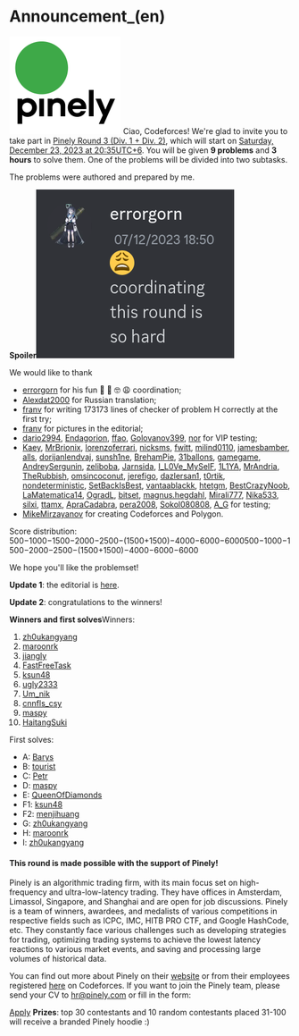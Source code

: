 # Announcement_(en)

![text](images/pinely_logo.png) Ciao, Codeforces! We're glad to invite you to take part in [Pinely Round 3 (Div. 1 + Div. 2)](https://codeforces.com/contest/1909), which will start on [Saturday, December 23, 2023 at 20:35UTC+6](https://codeforces.com/https://www.timeanddate.com/worldclock/fixedtime.html?day=23&month=12&year=2023&hour=17&min=35&sec=0&p1=166). You will be given **9 problems** and **3 hours** to solve them. One of the problems will be divided into two subtasks.

The problems were authored and prepared by me.

 **Spoiler**![ ](images/ce5cf118bdf528347cd320b723136cdbf00d3647.png)

We would like to thank

 * [errorgorn](https://codeforces.com/profile/errorgorn "International Grandmaster errorgorn") for his fun 🤌 🤡 🤓 😩 coordination;
* [Alexdat2000](https://codeforces.com/profile/Alexdat2000 "Master Alexdat2000") for Russian translation;
* [franv](https://codeforces.com/profile/franv "Candidate Master franv") for writing 173173 lines of checker of problem H correctly at the first try;
* [franv](https://codeforces.com/profile/franv "Candidate Master franv") for pictures in the editorial;
* [dario2994](https://codeforces.com/profile/dario2994 "International Grandmaster dario2994"), [Endagorion](https://codeforces.com/profile/Endagorion "International Grandmaster Endagorion"), [ffao](https://codeforces.com/profile/ffao "International Grandmaster ffao"), [Golovanov399](https://codeforces.com/profile/Golovanov399 "International Grandmaster Golovanov399"), [nor](https://codeforces.com/profile/nor "Master nor") for VIP testing;
* [Kaey](https://codeforces.com/profile/Kaey "Master Kaey"), [MrBrionix](https://codeforces.com/profile/MrBrionix "Master MrBrionix"), [lorenzoferrari](https://codeforces.com/profile/lorenzoferrari "Candidate Master lorenzoferrari"), [nicksms](https://codeforces.com/profile/nicksms "Master nicksms"), [fwitt](https://codeforces.com/profile/fwitt "Master fwitt"), [milind0110](https://codeforces.com/profile/milind0110 "Master milind0110"), [jamesbamber](https://codeforces.com/profile/jamesbamber "Master jamesbamber"), [alls](https://codeforces.com/profile/alls "Expert alls"), [dorijanlendvaj](https://codeforces.com/profile/dorijanlendvaj "Legendary Grandmaster dorijanlendvaj"), [sunsh1ne](https://codeforces.com/profile/sunsh1ne "Candidate Master sunsh1ne"), [BrehamPie](https://codeforces.com/profile/BrehamPie "Expert BrehamPie"), [31ballons](https://codeforces.com/profile/31ballons "Candidate Master 31ballons"), [gamegame](https://codeforces.com/profile/gamegame "Legendary Grandmaster gamegame"), [AndreySergunin](https://codeforces.com/profile/AndreySergunin "International Grandmaster AndreySergunin"), [zeliboba](https://codeforces.com/profile/zeliboba "Grandmaster zeliboba"), [Jarnsida](https://codeforces.com/profile/Jarnsida "Pupil Jarnsida"), [I_L0Ve_MySelF](https://codeforces.com/profile/I_L0Ve_MySelF "Specialist I_L0Ve_MySelF"), [1L1YA](https://codeforces.com/profile/1L1YA "Master 1L1YA"), [MrAndria](https://codeforces.com/profile/MrAndria "Expert MrAndria"), [TheRubbish](https://codeforces.com/profile/TheRubbish "Candidate Master TheRubbish"), [omsincoconut](https://codeforces.com/profile/omsincoconut "Expert omsincoconut"), [jerefigo](https://codeforces.com/profile/jerefigo "Expert jerefigo"), [dazlersan1](https://codeforces.com/profile/dazlersan1 "Specialist dazlersan1"), [t0rtik](https://codeforces.com/profile/t0rtik "Specialist t0rtik"), [nondeterministic](https://codeforces.com/profile/nondeterministic "Specialist nondeterministic"), [SetBackIsBest](https://codeforces.com/profile/SetBackIsBest "Newbie SetBackIsBest"), [vantaablackk](https://codeforces.com/profile/vantaablackk "Specialist vantaablackk"), [htetgm](https://codeforces.com/profile/htetgm "Candidate Master htetgm"), [BestCrazyNoob](https://codeforces.com/profile/BestCrazyNoob "Expert BestCrazyNoob"), [LaMatematica14](https://codeforces.com/profile/LaMatematica14 "Specialist LaMatematica14"), [OgradL](https://codeforces.com/profile/OgradL "Expert OgradL"), [bitset](https://codeforces.com/profile/bitset "Master bitset"), [magnus.hegdahl](https://codeforces.com/profile/magnus.hegdahl "Grandmaster magnus.hegdahl"), [Mirali777](https://codeforces.com/profile/Mirali777 "Master Mirali777"), [Nika533](https://codeforces.com/profile/Nika533 "Expert Nika533"), [silxi](https://codeforces.com/profile/silxi "Master silxi"), [ttamx](https://codeforces.com/profile/ttamx "Master ttamx"), [ApraCadabra](https://codeforces.com/profile/ApraCadabra "Master ApraCadabra"), [pera2008](https://codeforces.com/profile/pera2008 "Candidate Master pera2008"), [Sokol080808](https://codeforces.com/profile/Sokol080808 "Master Sokol080808"), [A_G](https://codeforces.com/profile/A_G "International Grandmaster A_G") for testing;
* [MikeMirzayanov](https://codeforces.com/profile/MikeMirzayanov "Headquarters, MikeMirzayanov") for creating Codeforces and Polygon.

Score distribution: 500−1000−1500−2000−2500−(1500+1500)−4000−6000−6000500−1000−1500−2000−2500−(1500+1500)−4000−6000−6000

We hope you'll like the problemset!

**Update 1**: the editorial is [here](Tutorial_(en).md).

**Update 2**: congratulations to the winners!

 **Winners and first solves**Winners:

 1. [zh0ukangyang](https://codeforces.com/profile/zh0ukangyang "Legendary Grandmaster zh0ukangyang")
2. [maroonrk](https://codeforces.com/profile/maroonrk "Legendary Grandmaster maroonrk")
3. [jiangly](https://codeforces.com/profile/jiangly "Legendary Grandmaster jiangly")
4. [FastFreeTask](https://codeforces.com/profile/FastFreeTask "International Grandmaster FastFreeTask")
5. [ksun48](https://codeforces.com/profile/ksun48 "Legendary Grandmaster ksun48")
6. [ugly2333](https://codeforces.com/profile/ugly2333 "International Grandmaster ugly2333")
7. [Um_nik](https://codeforces.com/profile/Um_nik "Legendary Grandmaster Um_nik")
8. [cnnfls_csy](https://codeforces.com/profile/cnnfls_csy "Legendary Grandmaster cnnfls_csy")
9. [maspy](https://codeforces.com/profile/maspy "International Grandmaster maspy")
10. [HaitangSuki](https://codeforces.com/profile/HaitangSuki "International Grandmaster HaitangSuki")

First solves:

 * A: [Barys](https://codeforces.com/profile/Barys "Expert Barys")
* B: [tourist](https://codeforces.com/profile/tourist "Legendary Grandmaster tourist")
* C: [Petr](https://codeforces.com/profile/Petr "Legendary Grandmaster Petr")
* D: [maspy](https://codeforces.com/profile/maspy "International Grandmaster maspy")
* E: [QueenOfDiamonds](https://codeforces.com/profile/QueenOfDiamonds "Master QueenOfDiamonds")
* F1: [ksun48](https://codeforces.com/profile/ksun48 "Legendary Grandmaster ksun48")
* F2: [menjihuang](https://codeforces.com/profile/menjihuang "International Master menjihuang")
* G: [zh0ukangyang](https://codeforces.com/profile/zh0ukangyang "Legendary Grandmaster zh0ukangyang")
* H: [maroonrk](https://codeforces.com/profile/maroonrk "Legendary Grandmaster maroonrk")
* I: [zh0ukangyang](https://codeforces.com/profile/zh0ukangyang "Legendary Grandmaster zh0ukangyang")
#### This round is made possible with the support of Pinely!

Pinely is an algorithmic trading firm, with its main focus set on high-frequency and ultra-low-latency trading. They have offices in Amsterdam, Limassol, Singapore, and Shanghai and are open for job discussions. Pinely is a team of winners, awardees, and medalists of various competitions in respective fields such as ICPC, IMC, HITB PRO CTF, and Google HashCode, etc. They constantly face various challenges such as developing strategies for trading, optimizing trading systems to achieve the lowest latency reactions to various market events, and saving and processing large volumes of historical data.

You can find out more about Pinely on their [website](https://codeforces.com/http://pinely.com) or from their employees registered [here](https://codeforces.com/ratings/organization/31353) on Codeforces. If you want to join the Pinely team, please send your CV to [hr@pinely.com](https://codeforces.com/hr@pinely.com) or fill in the form:

  [Apply](https://codeforces.com/userForm/ccf49a5fabd0a722) **Prizes**: top 30 contestants and 10 random contestants placed 31-100 will receive a branded Pinely hoodie :)

